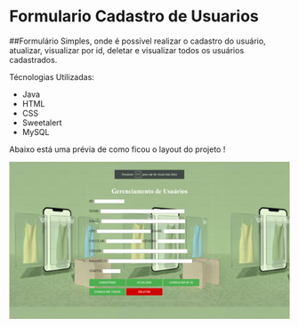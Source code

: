 # Formulario Cadastro de Usuarios

##Formulário Simples, onde é possível realizar o cadastro do usuário, atualizar, visualizar por id, deletar e visualizar todos os usuários cadastrados.

Técnologias Utilizadas:

- Java
- HTML
- CSS
- Sweetalert
- MySQL


Abaixo está uma prévia de como ficou o layout do projeto !

<img src="Cadastro_Usuario/web/images/Preview%20Layout%20Formulario.png">
